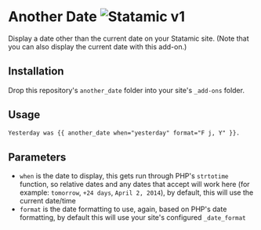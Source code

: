 # Another Date ![Statamic v1](https://img.shields.io/badge/statamic-v1-lightgrey.svg?style=flat-square)

Display a date other than the current date on your Statamic site. (Note that you can also display the current date with this add-on.)

## Installation

Drop this repository's `another_date` folder into your site's `_add-ons` folder.


## Usage

```html
Yesterday was {{ another_date when="yesterday" format="F j, Y" }}.
```

## Parameters

- `when` is the date to display, this gets run through PHP's `strtotime` function, so relative dates and any dates that accept will work here (for example: `tomorrow`, `+24 days`, `April 2, 2014`), by default, this will use the current date/time
- `format` is the date formatting to use, again, based on PHP's date formatting, by default this will use your site's configured `_date_format`
